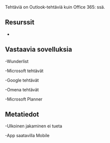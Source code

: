 
Tehtäviä on Outlook-tehtäviä kuin Office 365: ssä.

Resurssit
---------

-   

Vastaavia sovelluksia
--------------------

-Wunderlist

-Microsoft tehtävät

-Google tehtävät

-Omena tehtävät

-Microsoft Planner

Metatiedot
--------

-Ulkoinen jakaminen ei tueta

-App saatavilla Mobile

